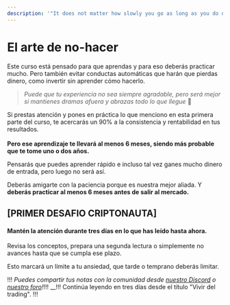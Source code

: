 ```yaml
---
description: '"It does not matter how slowly you go as long as you do not stop.'' -Confucio'
---
```


# El arte de no-hacer

Este curso está pensado para que aprendas y para eso deberás practicar mucho. Pero también evitar conductas automáticas que harán que pierdas dinero, como invertir sin aprender cómo hacerlo.

> _Puede que tu experiencia no sea siempre agradable, pero será mejor si mantienes dramas afuera y abrazas todo lo que llegue_ 🙂

Si prestas atención y pones en práctica lo que menciono en esta primera parte del curso, te acercarás un 90% a la consistencia y rentabilidad en tus resultados.\
\
**Pero ese aprendizaje te llevará al menos 6 meses, siendo más probable que te tome uno o dos años.**

Pensarás que puedes aprender rápido e incluso tal vez ganes mucho dinero de entrada, pero luego no será así.

Deberás amigarte con la paciencia porque es nuestra mejor aliada. Y **deberás practicar al menos 6 meses antes de salir al mercado.**

## **\[PRIMER DESAFIO CRIPTONAUTA]**

#### **Mantén la atención durante tres días en lo que has leído hasta ahora.**

Revisa los conceptos, prepara una segunda lectura o simplemente no avances hasta que se cumpla ese plazo.

Esto marcará un límite a tu ansiedad, que tarde o temprano deberás limitar.

!!! _Puedes compartir tus notas con la comunidad desde_ [_nuestro Discord_](https://discord.criptonautas.co) _o_ [_nuestro foro_](https://comunidad.criptonautas.co)_!_!!!
__!!! Continúa leyendo en tres días desde el título "Vivir del trading". !!!
